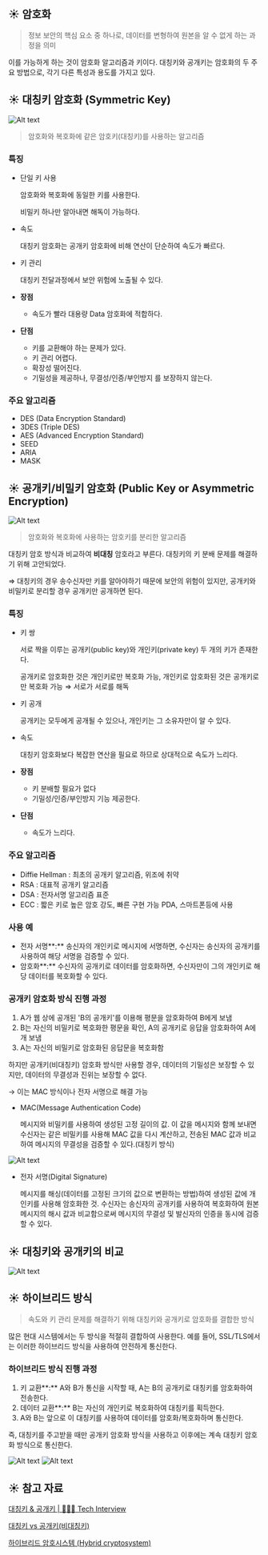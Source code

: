 ## ☀ 암호화

> 정보 보안의 핵심 요소 중 하나로, 데이터를 변형하여 원본을 알 수 없게 하는 과정을 의미
> 

이를 가능하게 하는 것이 암호화 알고리즘과 키이다. 대칭키와 공개키는 암호화의 두 주요 방법으로, 각기 다른 특성과 용도를 가지고 있다.

## ☀ 대칭키 암호화 ****(Symmetric Key)****

![Alt text](image.png)

> 암호화와 복호화에 같은 암호키(대칭키)를 사용하는 알고리즘
> 

### 특징

- 단일 키 사용
    
    암호화와 복호화에 동일한 키를 사용한다.
    
    비밀키 하나만 알아내면 해독이 가능하다.
    
- 속도
    
    대칭키 암호화는 공개키 암호화에 비해 연산이 단순하여 속도가 빠르다.
    
- 키 관리
    
    대칭키 전달과정에서 보안 위험에 노출될 수 있다.
    
- **장점**
    - 속도가 빨라 대용량 Data 암호화에 적합하다.
- **단점**
    - 키를 교환해야 하는 문제가 있다.
    - 키 관리 어렵다.
    - 확장성 떨어진다.
    - 기밀성을 제공하나, 무결성/인증/부인방지 를 보장하지 않는다.

### **주요 알고리즘**

- DES (Data Encryption Standard)
- 3DES (Triple DES)
- AES (Advanced Encryption Standard)
- SEED
- ARIA
- MASK

## ☀ ****공개키/비밀키 암호화 (Public Key or Asymmetric Encryption)****

![Alt text](image-1.png)

> 암호화와 복호화에 사용하는 암호키를 분리한 알고리즘
> 

대칭키 암호 방식과 비교하여 **비대칭** 암호라고 부른다. 대칭키의 키 분배 문제를 해결하기 위해 고안되었다.

 ⇒ 대칭키의 경우 송수신자만 키를 알아야하기 때문에 보안의 위험이 있지만, 공개키와 비밀키로 분리할 경우 공개키만 공개하면 된다.

### 특징

- 키 쌍
    
    서로 짝을 이루는 공개키(public key)와 개인키(private key) 두 개의 키가 존재한다.
    
    공개키로 암호화한 것은 개인키로만 복호화 가능, 개인키로 암호화된 것은 공개키로만 복호화 가능 ⇒ 서로가 서로를 해독
    
- 키 공개
    
    공개키는 모두에게 공개될 수 있으나, 개인키는 그 소유자만이 알 수 있다.
    
- 속도
    
    대칭키 암호화보다 복잡한 연산을 필요로 하므로 상대적으로 속도가 느리다.
    
- **장점**
    - 키 분배할 필요가 없다
    - 기밀성/인증/부인방지 기능 제공한다.
- **단점**
    - 속도가 느리다.

### **주요 알고리즘**

- Diffie Hellman : 최초의 공개키 알고리즘, 위조에 취약
- RSA : 대표적 공개키 알고리즘
- DSA : 전자서명 알고리즘 표준
- ECC : 짧은 키로 높은 암호 강도, 빠른 구현 가능 PDA, 스마트폰등에 사용

### **사용 예**

- 전자 서명**:** 송신자의 개인키로 메시지에 서명하면, 수신자는 송신자의 공개키를 사용하여 해당 서명을 검증할 수 있다.
- 암호화**:** 수신자의 공개키로 데이터를 암호화하면, 수신자만이 그의 개인키로 해당 데이터를 복호화할 수 있다.

### 공개키 암호화 방식 진행 과정

1. A가 웹 상에 공개된 'B의 공개키'를 이용해 평문을 암호화하여 B에게 보냄
2. B는 자신의 비밀키로 복호화한 평문을 확인, A의 공개키로 응답을 암호화하여 A에개 보냄
3. A는 자신의 비밀키로 암호화된 응답문을 복호화함

하지만 공개키(비대칭키) 암호화 방식만 사용할 경우, 데이터의 기밀성은 보장할 수 있지만, 데이터의 무결성과 진위는 보장할 수 없다.

→ 이는 MAC 방식이나 전자 서명으로 해결 가능

- MAC(Message Authentication Code)
    
    메시지와 비밀키를 사용하여 생성된 고정 길이의 값. 이 값을 메시지와 함께 보내면 수신자는 같은 비밀키를 사용해 MAC 값을 다시 계산하고, 전송된 MAC 값과 비교하여 메시지의 무결성을 검증할 수 있다.(대칭키 방식)

![Alt text](image-2.png)

- 전자 서명(Digital Signature)
    
    메시지를 해싱(데이터를 고정된 크기의 값으로 변환하는 방법)하여 생성된 값에 개인키를 사용해 암호화한 것. 수신자는 송신자의 공개키를 사용하여 복호화하여 원본 메시지의 해시 값과 비교함으로써 메시지의 무결성 및 발신자의 인증을 동시에 검증할 수 있다.
    

## ☀ 대칭키와 공개키의 비교

![Alt text](image-3.png)

## ☀ **하이브리드 방식**

> 속도와 키 관리 문제를 해결하기 위해 대칭키와 공개키로 암호화를 결합한 방식
> 

많은 현대 시스템에서는 두 방식을 적절히 결합하여 사용한다. 예를 들어, SSL/TLS에서는 이러한 하이브리드 방식을 사용하여 안전하게 통신한다.

### 하이브리드 방식 진행 과정

1. 키 교환**:** A와 B가 통신을 시작할 때, A는 B의 공개키로 대칭키를 암호화하여 전송한다.
2. 데이터 교환**:** B는 자신의 개인키로 복호화하여 대칭키를 획득한다.
3. A와 B는 앞으로 이 대칭키를 사용하여 데이터를 암호화/복호화하며 통신한다.

즉, 대칭키를 주고받을 때만 공개키 암호화 방식을 사용하고 이후에는 계속 대칭키 암호화 방식으로 통신한다.

![Alt text](image-4.png)
![Alt text](image-5.png)

## ☀ 참고 자료

[대칭키 & 공개키 | 👨🏻‍💻 Tech Interview](https://gyoogle.dev/blog/computer-science/network/%EB%8C%80%EC%B9%AD%ED%82%A4%20&%20%EA%B3%B5%EA%B0%9C%ED%82%A4.html)

[대칭키 vs 공개키(비대칭키)](https://velog.io/@gs0351/대칭키-vs-공개키비대칭키)

[하이브리드 암호시스템 (Hybrid cryptosystem)](https://skogkatt.tistory.com/entry/하이브리드-암호시스템-Hybrid-cryptosystem)